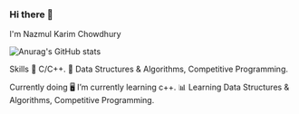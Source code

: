 ### Hi there 👋
I'm Nazmul Karim Chowdhury






![Anurag's GitHub stats](https://github-readme-stats.vercel.app/api?username=nkchowdhury&show_icons=true&theme=radical)



Skills
:small_blue_diamond:  C/C++.
:small_orange_diamond:  Data Structures & Algorithms, Competitive Programming.



Currently doing
:desktop_computer: I’m currently learning c++.
:bar_chart: Learning Data Structures & Algorithms, Competitive Programming.
















<!--
**nkchowdhury/nkchowdhury** is a ✨ _special_ ✨ repository because its `README.md` (this file) appears on your GitHub profile.

Here are some ideas to get you started:

- 🔭 I’m currently working on ...
- 🌱 I’m currently learning ...
- 👯 I’m looking to collaborate on ...
- 🤔 I’m looking for help with ...
- 💬 Ask me about ...
- 📫 How to reach me: ...
- 😄 Pronouns: ...
- ⚡ Fun fact: ...
-->

